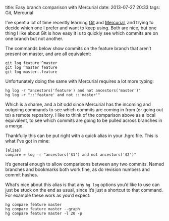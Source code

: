 title: Easy branch comparison with Mercurial
date: 2013-07-27 20:33
tags: Git, Mercurial

I’ve spent a lot of time recently learning [Git][] and [Mercurial][], and trying to decide which one I prefer and want to keep using.
Both are nice, but one thing I like about Git is how easy it is to quickly see which commits are on one branch but not another.

[Git]: http://git-scm.com
[Mercurial]: http://mercurial.selenic.com

The commands below show commits on the feature branch that aren’t present on master, and are all equivalent:

    git log feature ^master
    git log ^master feature
    git log master..feature

Unfortunately doing the same with Mercurial requires a lot more typing:

    hg log -r "ancestors('feature') and not ancestors('master')"
    hg log -r "::'feature' and not ::'master'"

Which is a shame, and a bit odd since Mercurial has the incoming and outgoing commands to see which commits are coming in from (or going out to) a remote repository.
I like to think of the comparison above as a local equivalent, to see which commits are going to be pulled across branches in a merge.

Thankfully this can be put right with a quick alias in your .hgrc file. This is what I’ve got in mine:

    [alias]
    compare = log -r "ancestors('$1') and not ancestors('$2')"

It’s general enough to allow comparisons between any two commits. Named branches and bookmarks both work fine, as do revision numbers and commit hashes.

What’s nice about this alias is that any `hg log` options you’d like to use can just be stuck on the end as usual, since it’s just a shortcut to that command. For example these work as you’d expect:

    hg compare feature master
    hg compare feature master --graph
    hg compare feature master -l 20 -p
